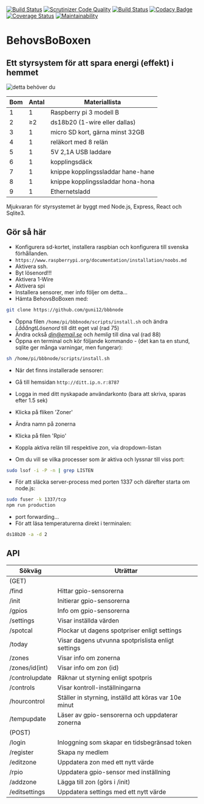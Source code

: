 [![Build Status](https://travis-ci.org/guni12/bbbnode.svg?branch=master)](https://travis-ci.org/guni12/bbbnode) 
[![Scrutinizer Code Quality](https://scrutinizer-ci.com/g/guni12/bbbnode/badges/quality-score.png?b=master)](https://scrutinizer-ci.com/g/guni12/bbbnode/?branch=master) 
[![Build Status](https://scrutinizer-ci.com/g/guni12/bbbnode/badges/build.png?b=master)](https://scrutinizer-ci.com/g/guni12/bbbnode/build-status/master) 
[![Codacy Badge](https://api.codacy.com/project/badge/Grade/b293df61900a45f5afae54b63d759876)](https://www.codacy.com/app/guni12/bbbnode?utm_source=github.com&amp;utm_medium=referral&amp;utm_content=guni12/bbbnode&amp;utm_campaign=Badge_Grade) 
[![Coverage Status](https://coveralls.io/repos/github/guni12/bbbnode/badge.png?branch=master)](https://coveralls.io/github/guni12/bbbnode?branch=master) 
[![Maintainability](https://api.codeclimate.com/v1/badges/d358e99378a19a9ec839/maintainability)](https://codeclimate.com/github/guni12/bbbnode/maintainability)

# BehovsBoBoxen
## Ett styrsystem för att spara energi (effekt) i hemmet

![detta behöver du](http://www.behovsbo.se/themes/images/bbbmaterial.jpg)

| Bom | Antal    | Materiallista                     |
| --- | ---------|---------------------------------- |
| 1   | 1        | Raspberry pi 3 modell B           |
| 2   | &#8805;2 | ds18b20 (1-wire eller dallas)     |
| 3   | 1        | micro SD kort, gärna minst 32GB   |
| 4   | 1        | reläkort med 8 relän              |
| 5   | 1        | 5V 2,1A USB laddare               |
| 6   | 1        | kopplingsdäck                     |
| 7   | 1        | knippe kopplingssladdar hane-hane |
| 8   | 1        | knippe kopplingssladdar hona-hona |
| 9   | 1        | Ethernetsladd                     |

Mjukvaran för styrsystemet är byggt med Node.js, Express, React och Sqlite3.

## Gör så här

-   Konfigurera sd-kortet, installera raspbian och konfigurera till svenska förhållanden.
-   `https://www.raspberrypi.org/documentation/installation/noobs.md`
-   Aktivera ssh.
-   Byt lösenord!!!
-   Aktivera 1-Wire
-   Aktivera spi
-   Installera sensorer, mer info följer om detta...
-   Hämta BehovsBoBoxen med:
```sh
git clone https://github.com/guni12/bbbnode
```
-   Öppna filen `/home/pi/bbbnode/scripts/install.sh` och ändra *LååångtLösenord* till ditt eget val (rad 75)
-   Ändra också *din@email.se* och *hemlig* till dina val (rad 88)
-   Öppna en terminal och kör följande kommando - (det kan ta en stund, sqlite ger många varningar, men fungerar):
```sh
sh /home/pi/bbbnode/scripts/install.sh
```
-   När det finns installerade sensorer:
-   Gå till hemsidan `http://ditt.ip.n.r:8787`
-   Logga in med ditt nyskapade användarkonto (bara att skriva, sparas efter 1.5 sek)
-   Klicka på fliken 'Zoner'
-   Ändra namn på zonerna
-   Klicka på filen 'Rpio'
-   Koppla aktiva relän till respektive zon, via dropdown-listan


-   Om du vill se vilka processer som är aktiva och lyssnar till viss port:
```sh
sudo lsof -i -P -n | grep LISTEN
```
-   För att släcka server-process med porten 1337 och därefter starta om node.js:
```sh
sudo fuser -k 1337/tcp
npm run production
```
-   port forwarding...
-   För att läsa temperaturerna direkt i terminalen:
```sh
ds18b20 -a -d 2
```
## API


| Sökväg         | Uträttar                                              |
|----------------|-------------------------------------------------------|
| (GET)          |                                                       |
| /find          | Hittar gpio-sensorerna                                |
| /init          | Initierar gpio-sensorerna                             |
| /gpios         | Info om gpio-sensorerna                               |
| /settings      | Visar inställda värden                                |
| /spotcal       | Plockar ut dagens spotpriser enligt settings          |
| /today         | Visar dagens utvunna spotprislista enligt settings    |
| /zones         | Visar info om zonerna                                 |
| /zones/id(int) | Visar info om zon (id)                                |
| /controlupdate | Räknar ut styrning enligt spotpris                    |
| /controls      | Visar kontroll-inställningarna                        |
| /hourcontrol   | Ställer in styrning, inställd att köras var 10e minut |
| /tempupdate    | Läser av gpio-sensorerna och uppdaterar zonerna       |
| (POST)         |                                                       |
| /login         | Inloggning som skapar en tidsbegränsad token          |
| /register      | Skapa ny medlem                                       |
| /editzone      | Uppdatera zon med ett nytt värde                      |
| /rpio          | Uppdatera gpio-sensor med inställning                 |
| /addzone       | Lägga till zon (görs i /init)                         |
| /editsettings  | Uppdatera settings med ett nytt värde                 |